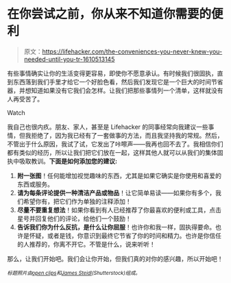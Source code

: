 # 在你尝试之前，你从来不知道你需要的便利

> 原文：<https://lifehacker.com/the-conveniences-you-never-knew-you-needed-until-you-tr-1610513145>

有些事情确实让你的生活变得更容易，即使你不愿意承认。有时候我们很固执，直到东西落到我们手里才给它一个好脸色看，然后我们发现它是一个巨大的时间节省器，并想知道如果没有它我们会怎样。让我们把那些事情列一个清单，这样就没有人再受苦了。

Watch

我自己也很内疚。朋友、家人，甚至是 Lifehacker 的同事经常向我建议一些事情，但我拒绝了，因为我已经有了一套做事的方法，而且我坚持我的常规。然后，不管出于什么原因，我试了试，它发出了咔嚓声——我再也回不去了。我相信你们都有类似的经历，所以让我们把它们放在一起，这样其他人就可以从我们的集体固执中吸取教训。**下面是如何添加您的建议:**

1.  **附一张图**！任何能增加视觉趣味的东西，尤其是如果它确实是你使用和喜爱的东西或服务。
2.  **请为每条评论提供一种清洁产品或物品**！让它简单易读——如果你有多个，我们希望你有，把它们作为单独的注释添加！
3.  **尽量不要重复想法**！如果你看到有人已经推荐了你最喜欢的便利或工具，点击星号并回复他们的评论，给他们一个鼓励！
4.  **告诉我们你为什么反抗，是什么让你屈服**！也许你和我一样，固执得要命。也许是怀疑，或者是钱，你意识到最终它节省了你的时间和精力。也许是你信任的人推荐的，你离不开它。不管是什么，说来听听！

那么，让我们开始吧。我们会让你开始，但我们真的对你的感兴趣，所以开始吧！

<small>*标题照片由*</small>[<small>*open clips*</small>](http://pixabay.com/en/explosion-detonation-blast-burst-155624/)<small>*和*</small>[<small>*James Steidl*</small>](http://www.shutterstock.com/pic.mhtml?id=15301483&src=id)<small>*(Shutterstock)组成。*</small>